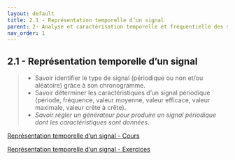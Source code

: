```yaml
---
layout: default
title: 2.1 - Représentation temporelle d’un signal
parent: 2- Analyse et caractérisation temporelle et fréquentielle des signaux
nav_order: 1
---
```



## 2.1 - Représentation temporelle d’un signal

> - Savoir identifier le type de signal (périodique ou non et/ou aléatoire) grâce à son chronogramme.
> - Savoir déterminer les caractéristiques d’un signal périodique (période, fréquence, valeur moyenne, valeur efficace, valeur maximale, valeur crête à crête).
> - *Savoir régler un générateur pour produire un signal périodique dont les caractéristiques sont données.*


[Représentation temporelle d’un signal - Cours](/cours/representation-temporelle-signaux/bts-ciel_representation-temporelle-signaux_cours.pdf)

[Représentation temporelle d’un signal - Exercices](/cours/representation-temporelle-signaux/bts-ciel_representation-temporelle-signaux_exercices.pdf)